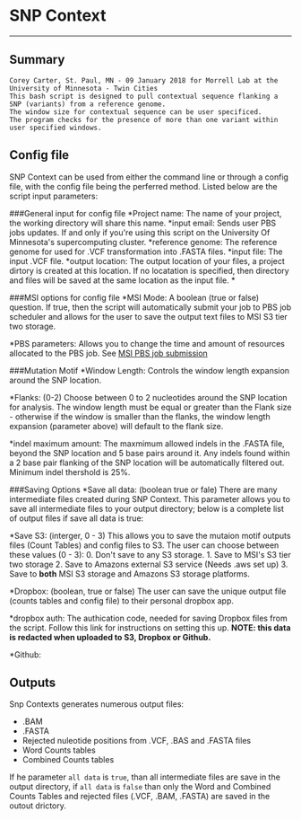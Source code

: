 # SNP Context
----------

## Summary

    Corey Carter, St. Paul, MN - 09 January 2018 for Morrell Lab at the University of Minnesota - Twin Cities
    This bash script is designed to pull contextual sequence flanking a SNP (variants) from a reference genome.
    The window size for contextual sequence can be user specificed.
    The program checks for the presence of more than one variant within user specified windows.

## Config file
SNP Context can be used from either the command line or through a config file, with the config file being the perferred method. Listed below are the script input parameters:

###General input for config file
*Project name: The name of your project, the working directory will share this name.
*input email: Sends user PBS jobs updates. If and only if you're using this script on the University Of Minnesota's supercomputing cluster. *reference genome: The reference genome for used for .VCF transformation into .FASTA files.
*input file: The input .VCF file. 
*output location: The output location of your files, a project dirtory is created at this location. If no locatation is specified, then directory and files will be saved at the same location as the input file.
*

###MSI options for config file
*MSI Mode: A boolean (true or false) question. If true, then the script will automatically submit your job to PBS job scheduler and allows for the user to save the output text files to MSI S3 tier two storage.

*PBS parameters: Allows you to change the time and amount of resources allocated to the PBS job. See [MSI PBS job submission](https://www.msi.umn.edu/content/job-submission-and-scheduling-pbs-scripts)

###Mutation Motif
*Window Length: Controls the window length expansion around the SNP location.

*Flanks: (0-2) Choose between 0 to 2 nucleotides around the SNP location for analysis. The window length must be equal or greater than the Flank size - otherwise if the window is smaller than the flanks, the window length expansion (parameter above) will default to the flank size.  

*indel maximum amount: The maxmimum allowed indels in the .FASTA file, beyond the SNP location and 5 base pairs around it. Any indels found within a 2 base pair flanking of the SNP location will be automatically filtered out. Minimum indel thershold is 25%.

###Saving Options
*Save all data: (boolean true or fale) There are many intermediate files created during SNP Context. This parameter allows you to save all intermediate files to your output directory; below is a complete list of output files if save all data is true: 

*Save S3: (interger, 0 - 3) This allows you to save the mutaion motif outputs files (Count Tables) and config files to S3. The user can choose between these values (0 - 3):
	0. Don't save to any S3 storage.
	1. Save to MSI's S3 tier two storage 
	2. Save to Amazons external S3 service (Needs .aws set up)
	3. Save to **both** MSI S3 storage and Amazons S3 storage platforms.

*Dropbox: (boolean, true or false) The user can save the unique output file (counts tables and config file) to their personal dropbox app. 

*dropbox auth: The authication code, needed for saving Dropbox files from the script. Follow this link for instructions on setting this up. **NOTE: this data is redacted when uploaded to S3, Dropbox or Github.**

*Github:  

## Outputs
Snp Contexts generates numerous output files:
* .BAM
* .FASTA
* Rejected nuleotide positions from .VCF, .BAS and .FASTA files
* Word Counts tables
* Combined Counts tables

If he parameter `all data` is `true`, than all intermediate files are save in the output directory, if `all data` is `false` than only the Word and Combined Counts Tables and rejected files (.VCF, .BAM, .FASTA) are saved in the outout drictory.

